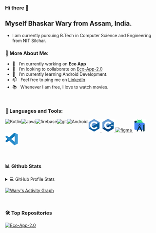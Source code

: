 ### Hi there 👋

## Myself Bhaskar Wary from Assam, India.
- I am currently pursuing B.Tech in Computer Science and Engineering from NIT Silchar. 

### 🧐 More About Me:

- 🔭 &nbsp; I’m currently working on **Eco App**
- 🤝 &nbsp; I’m looking to collaborate on [Eco-App-2.0
](https://github.com/Bhaskar100-hub/Eco-App-2.0)
- 🌱 &nbsp; I’m currently learning Android Development.
- 📫 &nbsp; Feel free to ping me on [LinkedIn](https://www.linkedin.com/in/bhaskar-wary-50586a1b3/)
- 📚 &nbsp; Whenever I am free, I love to watch movies.

<br>

### 🔨 Languages and Tools:

<a href="https://kotlinlang.org" target="_blank"><img align="left" alt="Kotlin" height ="42px" src="https://raw.githubusercontent.com/rahul-jha98/github_readme_icons/main/language_and_tools/square/kotlin/kotlin.svg"></a>
<a href="https://en.cppreference.com/w/c" target="_blank"> <img src="https://raw.githubusercontent.com/devicons/devicon/master/icons/c/c-original.svg" alt="vscode" allign='left' height='42px'/> </a>
<a href="https://cplusplus.com/" target="_blank"> <img src="https://raw.githubusercontent.com/devicons/devicon/master/icons/cplusplus/cplusplus-original.svg" alt="vscode" allign='left' height='42px'/> </a>
<a href="https://www.java.com" target="_blank"><img align="left" alt="Java" height ="42px" src="https://raw.githubusercontent.com/rahul-jha98/github_readme_icons/main/language_and_tools/square/java/java.svg"></a>
<a href="https://firebase.google.com/" target="_blank"> <img align="left" src="https://raw.githubusercontent.com/rahul-jha98/github_readme_icons/main/language_and_tools/square/firebase/firebase.svg" alt="firebase" height ="42px"/> </a>
<a href="https://git-scm.com/" target="_blank"> <img src="https://raw.githubusercontent.com/rahul-jha98/github_readme_icons/main/language_and_tools/square/git-scm/git-scm.svg" align="left" alt="git" height='42px'/> </a>
<a href="https://www.figma.com/" target="_blank"> <img src="https://raw.githubusercontent.com/rahul-jha98/github_readme_icons/main/language_and_tools/square/figma/figma.svg" alt="figma" height='42px'/> </a>
<a href="https://developer.android.com" target="_blank"> <img align="left" alt="Android" height ="42px" src="https://raw.githubusercontent.com/rahul-jha98/github_readme_icons/main/language_and_tools/square/android/android.svg"> </a>
<a href="https://developer.android.com/studio" target="_blank"> <img src="https://raw.githubusercontent.com/devicons/devicon/master/icons/androidstudio/androidstudio-original.svg" alt="androidstudio" height='42px'/> </a>
<a href="https://visualstudio.microsoft.com/" target="_blank"> <img src="https://raw.githubusercontent.com/devicons/devicon/master/icons/vscode/vscode-original.svg" alt="vscode" allign='left' height='42px'/> </a>

<br>

### 📊 Github Stats

<!-- https://github.com/anuraghazra/github-readme-stats -->
<details> 
  <summary>💻 GitHub Profile Stats</summary>
  <br/>
    <a href="https://github.com/anuraghazra/github-readme-stats"><img alt="Wary's Github Stats" src="https://denvercoder1-github-readme-stats.vercel.app/api/?username=Bhaskar100-hub&show_icons=true&count_private=true&theme=react&hide_border=true&bg_color=1F222E&title_color=F85D7F&icon_color=F8D866" height="192px"/></a>
    <a href="https://github.com/anuraghazra/github-readme-stats"><img alt="DenverCoder1's Top Languages" src="https://github-readme-stats.vercel.app/api/top-langs/?username=Bhaskar100-hub&langs_count=8&layout=compact&theme=react&hide_border=true&bg_color=1F222E&title_color=F85D7F&icon_color=F8D866&hide=Jupyter%20Notebook" height="192px"/></a>
  <!-- ![Wary's github stats](https://github-readme-stats.vercel.app/api?username=Bhaskar100-hub)
[![GitHub Streak](https://github-readme-streak-stats.herokuapp.com/?user=Bhaskar100-hub)](https://git.io/streak-stats)
[![Top Langs](https://github-readme-stats.vercel.app/api/top-langs/?username=Bhaskar100-hub)](https://github.com/anuraghazra/github-readme-stats) -->
  <br/>
</details>

<!-- https://github.com/ashutosh00710/github-readme-activity-graph -->
<a href="https://github.com/ashutosh00710/github-readme-activity-graph"><img alt="Wary's Activity Graph" src="https://denvercoder1-activity-graph.herokuapp.com/graph/?username=Bhaskar100-hub&bg_color=1F222E&color=F8D866&line=F85D7F&point=FFFFFF&hide_border=true" /></a>

<br>

### 🛠️ Top Repositories
[![Eco-App-2.0](https://github-readme-stats.vercel.app/api/pin/?username=Bhaskar100-hub&repo=Eco-App-2.0)](https://github.com/Bhaskar100-hub/Eco-App-2.0)

<!--
- 🔭 I’m currently working on ...
- 👯 I’m looking to collaborate on ...
- 🤔 I’m looking for help with ...
- 💬 Ask me about ...
- 📫 How to reach me: ...
- 😄 Pronouns: ...
- ⚡ Fun fact: ...   --
📝 &nbsp; Checkout my [resume](https://drive.google.com/file/d/1ZpR5pVBTnl_Qybq7GE3MGy1SB1JehVSE/view?usp=sharing)> -->